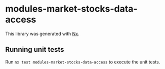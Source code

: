 # modules-market-stocks-data-access

This library was generated with [Nx](https://nx.dev).


## Running unit tests

Run `nx test modules-market-stocks-data-access` to execute the unit tests.


